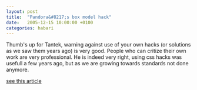 ```yaml
---
layout: post
title:  "Pandora&#8217;s box model hack"
date:   2005-12-15 10:00:00 +0100
categories: habari
---
```

Thumb's up for Tantek, warning against use of your own hacks (or solutions as we saw them years ago) is very good. People who can critize their own work are very professional.
He is indeed very right, using css hacks was usefull a few years ago, but as we are growing towards standards not done anymore.

<a href="http://tantek.com/log/2005/11.html#d26t1820">see this article</a>